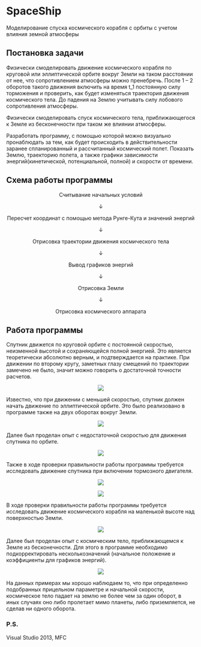 # SpaceShip
Моделирование спуска космического корабля с орбиты с учетом влияния земной атмосферы

## Постановка задачи
Физически смоделировать движение космического корабля по круговой или эллиптической орбите вокруг Земли на таком расстоянии от нее, что сопротивлением атмосферы можно пренебречь. После 1 – 2 оборотов такого движения включить на время t_1 постоянную силу торможения и проверить, как будет изменяться траектория движения космического тела. До падения на Землю учитывать силу лобового сопротивления атмосферы.

Физически смоделировать спуск космического тела, приближающегося к Земле из бесконечности при таком же влиянии атмосферы.

Разработать программу, с помощью которой можно визуально пронаблюдать за тем,  как будет происходить в действительности заранее спланированный и рассчитанный космический полет. Показать Землю, траекторию полета, а также графики зависимости энергий(кинетической, потенциальной, полной) и скорости от времени.

## Схема работы программы
<p align="center">Считывание начальных условий</p>
<p align="center">↓</p>
<p align="center">Пересчет координат с помощью метода Рунге-Кута и значений энергий</p>
<p align="center">↓</p>
<p align="center">Отрисовка траектории движения космического тела</p>
<p align="center">↓</p>
<p align="center">Вывод графиков энергий</p>
<p align="center">↓</p>
<p align="center">Отрисовка Земли</p>
<p align="center">↓</p>
<p align="center">Отрисовка космического аппарата</p>

## Работа программы
Спутник движется по круговой орбите с постоянной скоростью, неизменной высотой и сохраняющейся полной энергией. Это является теоретически абсолютно верным, и подтверждается на практике. При движении по второму кругу, заметных глазу смещений по траектории замечено не было, значит можно говорить о достаточной точности расчетов.
<p align="center"><img src="https://github.com/NNGU52/SpaceShip/blob/main/screenshots/1.%20%D0%94%D0%B2%D0%B8%D0%B6%D0%B5%D0%BD%D0%B8%D0%B5%20%D0%BA%D0%BE%D1%81%D0%BC%D0%B8%D1%87%D0%B5%D1%81%D0%BA%D0%BE%D0%B3%D0%BE%20%D0%BA%D0%BE%D1%80%D0%B0%D0%B1%D0%BB%D1%8F%20%D0%BF%D0%BE%20%D0%BA%D1%80%D1%83%D0%B3%D0%BE%D0%B2%D0%BE%D0%B9%20%D0%BE%D1%80%D0%B1%D0%B8%D1%82%D0%B5.png"/></p>

Известно, что при движении с меньшей скоростью, спутник должен начать движение по эллиптической орбите. Это было реализовано в программе также на двух оборотах вокруг Земли.
<p align="center"><img src="https://github.com/NNGU52/SpaceShip/blob/main/screenshots/2.%20%D0%94%D0%B2%D0%B8%D0%B6%D0%B5%D0%BD%D0%B8%D0%B5%20%D0%BA%D0%BE%D1%81%D0%BC%D0%B8%D1%87%D0%B5%D1%81%D0%BA%D0%BE%D0%B3%D0%BE%20%D0%BA%D0%BE%D1%80%D0%B0%D0%B1%D0%BB%D1%8F%20%D0%BF%D0%BE%20%D1%8D%D0%BB%D0%BB%D0%B8%D0%BF%D1%82%D0%B8%D1%87%D0%B5%D1%81%D0%BA%D0%BE%D0%B9%20%D0%BE%D1%80%D0%B1%D0%B8%D1%82%D0%B5.png"/></p>

Далее был проделан опыт с недостаточной скоростью для движения спутника по орбите.
<p align="center"><img src="https://github.com/NNGU52/SpaceShip/blob/main/screenshots/3.%20%D0%9F%D0%B0%D0%B4%D0%B5%D0%BD%D0%B8%D0%B5%20%D0%BA%D0%BE%D1%81%D0%BC%D0%B8%D1%87%D0%B5%D1%81%D0%BA%D0%BE%D0%B3%D0%BE%20%D0%BA%D0%BE%D1%80%D0%B0%D0%B1%D0%BB%D1%8F%20%D0%BD%D0%B0%20%D0%BF%D0%BE%D0%B2%D0%B5%D1%80%D1%85%D0%BD%D0%BE%D1%81%D1%82%D1%8C%20%D0%97%D0%B5%D0%BC%D0%BB%D0%B8%20%D0%BF%D1%80%D0%B8%20%D1%81%D0%BA%D0%BE%D1%80%D0%BE%D1%81%D1%82%D0%B8%2C%20%D0%BD%D0%B5%D0%B4%D0%BE%D1%81%D1%82%D0%B0%D1%82%D0%BE%D1%87%D0%BD%D0%BE%D0%B9%20%D0%B4%D0%BB%D1%8F%20%D0%BF%D0%BE%D0%BB%D0%B5%D1%82%D0%B0%20%D0%BF%D0%BE%20%D0%BE%D1%80%D0%B1%D0%B8%D1%82%D0%B5%20(%D0%BD%D0%B0%20%D0%B2%D1%8B%D1%81%D1%82%D0%B0%D0%B2%D0%BB%D0%B5%D0%BD%D0%BD%D0%BE%D0%B9%20%D0%B2%D1%8B%D1%81%D0%BE%D1%82%D0%B5).png"/></p>

Также в ходе проверки правильности работы программы требуется исследовать движение спутника при включении тормозного двигателя.
<p align="center"><img src="https://github.com/NNGU52/SpaceShip/blob/main/screenshots/4.%20%D0%94%D0%B2%D0%B8%D0%B6%D0%B5%D0%BD%D0%B8%D0%B5%20%D0%BA%D0%BE%D1%81%D0%BC%D0%B8%D1%87%D0%B5%D1%81%D0%BA%D0%BE%D0%B3%D0%BE%20%D0%BA%D0%BE%D1%80%D0%B0%D0%B1%D0%BB%D1%8F%20%D0%BF%D1%80%D0%B8%20%D0%B2%D0%BA%D0%BB%D1%8E%D1%87%D0%B5%D0%BD%D0%B8%D0%B8%20%D1%82%D0%BE%D1%80%D0%BC%D0%BE%D0%B7%D0%BD%D0%BE%D0%B3%D0%BE%20%D0%B4%D0%B2%D0%B8%D0%B3%D0%B0%D1%82%D0%B5%D0%BB%D1%8F.png"/></p>
<p align="center"><img src="https://github.com/NNGU52/SpaceShip/blob/main/screenshots/5.%20%D0%94%D0%B2%D0%B8%D0%B6%D0%B5%D0%BD%D0%B8%D0%B8%20%D0%BA%D0%BE%D1%81%D0%BC%D0%B8%D1%87%D0%B5%D1%81%D0%BA%D0%BE%D0%B3%D0%BE%20%D0%BA%D0%BE%D1%80%D0%B0%D0%B1%D0%BB%D1%8F%20(%D1%81%20%D0%B4%D1%80%D1%83%D0%B3%D0%B8%D0%BC%D0%B8%20%D0%BD%D0%B0%D1%87%D0%B0%D0%BB%D1%8C%D0%BD%D1%8B%D0%BC%D0%B8%20%D0%B4%D0%B0%D0%BD%D0%BD%D1%8B%D0%BC%D0%B8)%20%D0%BF%D1%80%D0%B8%20%D0%B2%D0%BA%D0%BB%D1%8E%D1%87%D0%B5%D0%BD%D0%B8%D0%B8%20%D1%82%D0%BE%D1%80%D0%BC%D0%BE%D0%B7%D0%BD%D0%BE%D0%B3%D0%BE%20%D0%B4%D0%B2%D0%B8%D0%B3%D0%B0%D1%82%D0%B5%D0%BB%D1%8F.png"/></p>

В ходе проверки правильности работы программы требуется исследовать движение космического корабля на маленькой высоте над поверхностью Земли.
<p align="center"><img src="https://github.com/NNGU52/SpaceShip/blob/main/screenshots/6.%20%D0%9F%D0%B0%D0%B4%D0%B5%D0%BD%D0%B8%D0%B5%20%D0%BA%D0%BE%D1%81%D0%BC%D0%B8%D1%87%D0%B5%D1%81%D0%BA%D0%BE%D0%B3%D0%BE%20%D0%BA%D0%BE%D1%80%D0%B0%D0%B1%D0%BB%D1%8F%20%D0%BD%D0%B0%20%D0%BF%D0%BE%D0%B2%D0%B5%D1%80%D1%85%D0%BD%D0%BE%D1%81%D1%82%D1%8C%20%D0%97%D0%B5%D0%BC%D0%BB%D0%B8%2C%20%D0%B2%D1%8B%D0%B7%D0%B2%D0%B0%D0%BD%D0%BD%D0%BE%D0%B5%20%D1%81%D0%BE%D0%BF%D1%80%D0%BE%D1%82%D0%B8%D0%B2%D0%BB%D0%B5%D0%BD%D0%B8%D0%B5%D0%BC%20%D0%B0%D1%82%D0%BC%D0%BE%D1%81%D1%84%D0%B5%D1%80%D1%8B.png"/></p>

Далее был проделан опыт с космическим тело, приближающемся к Земле из бесконечности. Для этого в программе необходимо подкорректировать несколькозначений (начальное положение и коэффициенты для графиков энергий).
<p align="center"><img src="https://github.com/NNGU52/SpaceShip/blob/main/screenshots/7.%20%D0%94%D0%B2%D0%B8%D0%B6%D0%B5%D0%BD%D0%B8%D0%B5%20%D0%BA%D0%BE%D1%81%D0%BC%D0%B8%D1%87%D0%B5%D1%81%D0%BA%D0%BE%D0%B3%D0%BE%20%D1%82%D0%B5%D0%BB%D0%B0%20%D0%B8%D0%B7%20%D0%B1%D0%B5%D1%81%D0%BA%D0%BE%D0%BD%D0%B5%D1%87%D0%BD%D0%BE%D1%81%D1%82%D0%B8%20%D1%81%20%D0%BF%D1%80%D0%B5%D0%B4%D0%B2%D0%B0%D1%80%D0%B8%D1%82%D0%B5%D0%BB%D1%8C%D0%BD%D0%BE%20%D0%B7%D0%B0%D0%B4%D0%B0%D0%BD%D0%BD%D1%8B%D0%BC%D0%B8%20%D0%BD%D0%B0%D1%87%D0%B0%D0%BB%D1%8C%D0%BD%D1%8B%D0%BC%D0%B8%20%D0%BF%D0%B0%D1%80%D0%B0%D0%BC%D0%B5%D1%82%D1%80%D0%B0%D0%BC%D0%B8.png"/></p>

На данных примерах мы хорошо наблюдаем то, что при определенно подобранных прицельном параметре и начальной скорости, космическое тело падает на землю не более чем за один оборот, в иных случаях оно либо пролетает мимо планеты, либо приземляется, не сделав ни одного оборота.

### P.S.
Visual Studio 2013, MFC
